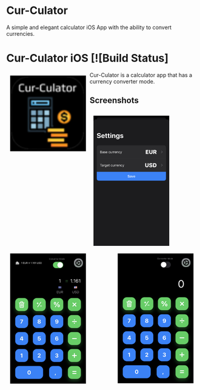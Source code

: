 # Cur-Culator
A simple and elegant calculator iOS App with the ability to convert currencies.

# Cur-Culator iOS [![Build Status]

<img src="/README/icon.png" align="left" width="200" hspace="10" vspace="10">

Cur-Culator is a calculator app that has a currency converter mode.  



## Screenshots
[<img src="/README/screen1.jpg" align="left" width="200" hspace="10" vspace="10">](/README/screen1.jpg)
[<img src="/README/screen2.jpg" align="center" width="200" hspace="10" vspace="10">](/README/screen2.jpg)
[<img src="/README/screen3.jpg" align="right" width="200" hspace="10" vspace="10">](/README/screen3.jpg)


